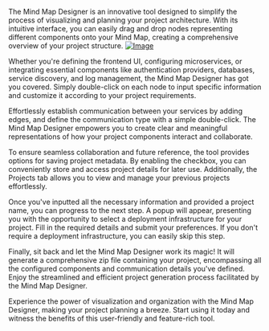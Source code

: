 The Mind Map Designer is an innovative tool designed to simplify the process of visualizing and planning your project architecture. With its intuitive interface, you can easily drag and drop nodes representing different components onto your Mind Map, creating a comprehensive overview of your project structure.
<a href="/Images/Mindmappage.png" target="_blank"><img src="/Images/Mindmappage.png" alt="Image"></a>

Whether you're defining the frontend UI, configuring microservices, or integrating essential components like authentication providers, databases, service discovery, and log management, the Mind Map Designer has got you covered. Simply double-click on each node to input specific information and customize it according to your project requirements.

Effortlessly establish communication between your services by adding edges, and define the communication type with a simple double-click. The Mind Map Designer empowers you to create clear and meaningful representations of how your project components interact and collaborate.

To ensure seamless collaboration and future reference, the tool provides options for saving project metadata. By enabling the checkbox, you can conveniently store and access project details for later use. Additionally, the Projects tab allows you to view and manage your previous projects effortlessly.

Once you've inputted all the necessary information and provided a project name, you can progress to the next step. A popup will appear, presenting you with the opportunity to select a deployment infrastructure for your project. Fill in the required details and submit your preferences. If you don't require a deployment infrastructure, you can easily skip this step.

Finally, sit back and let the Mind Map Designer work its magic! It will generate a comprehensive zip file containing your project, encompassing all the configured components and communication details you've defined. Enjoy the streamlined and efficient project generation process facilitated by the Mind Map Designer.

Experience the power of visualization and organization with the Mind Map Designer, making your project planning a breeze. Start using it today and witness the benefits of this user-friendly and feature-rich tool.